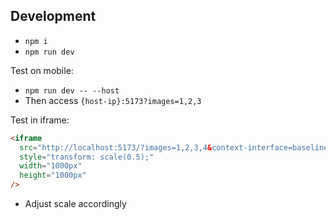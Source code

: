 ## Development

- `npm i`
- `npm run dev`

Test on mobile:

- `npm run dev -- --host`
- Then access `{host-ip}:5173?images=1,2,3`

Test in iframe:

```html
<iframe
  src="http://localhost:5173/?images=1,2,3,4&context-interface=baseline"
  style="transform: scale(0.5);"
  width="1000px"
  height="1000px"
/>
```

- Adjust scale accordingly
